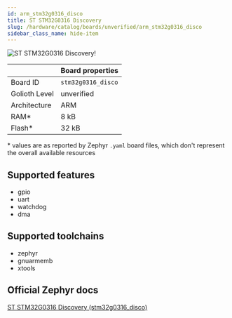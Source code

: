 ```yaml
---
id: arm_stm32g0316_disco
title: ST STM32G0316 Discovery
slug: /hardware/catalog/boards/unverified/arm_stm32g0316_disco
sidebar_class_name: hide-item
---
```


[//]: # (This is an auto-generated file, do not edit! Changes to it will be lost upon re-generation)

![ST STM32G0316 Discovery!](/img/boards/arm/stm32g0316_disco.jpg "ST STM32G0316 Discovery")

|                | Board properties     |
| -------------  | -------------------- |
| Board ID       | `stm32g0316_disco` |
| Golioth Level  | unverified       |
| Architecture   | ARM |
| RAM*           | 8 kB |
| Flash*         | 32 kB |

\* values are as reported by Zephyr `.yaml` board files, which don't represent the overall available resources



## Supported features

* gpio
* uart
* watchdog
* dma

## Supported toolchains

* zephyr
* gnuarmemb
* xtools

## Official Zephyr docs

[ST STM32G0316 Discovery (stm32g0316_disco)](https://docs.zephyrproject.org/latest/boards/arm/stm32g0316_disco/doc/index.html)
